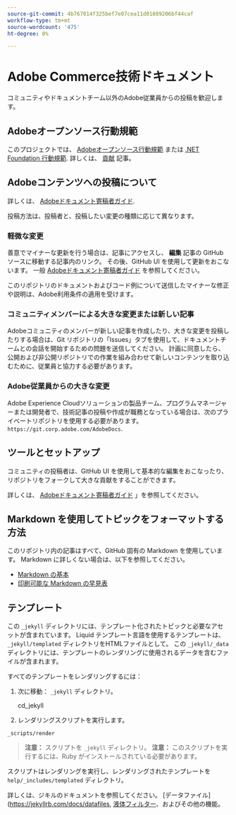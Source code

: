 ```yaml
---
source-git-commit: 4b767014f325bef7e07cea11d01089206bf44caf
workflow-type: tm+mt
source-wordcount: '475'
ht-degree: 0%

---
```

# Adobe Commerce技術ドキュメント

コミュニティやドキュメントチーム以外のAdobe従業員からの投稿を歓迎します。

## Adobeオープンソース行動規範

このプロジェクトでは、 [Adobeオープンソース行動規範](code-of-conduct.md) または [.NET Foundation 行動規範](https://dotnetfoundation.org/code-of-conduct). 詳しくは、 [貢献](contributing.md) 記事。

## Adobeコンテンツへの投稿について

詳しくは、 [Adobeドキュメント寄稿者ガイド](https://experienceleague.adobe.com/docs/contributor/contributor-guide/introduction.html).

投稿方法は、投稿者と、投稿したい変更の種類に応じて異なります。

### 軽微な変更

善意でマイナーな更新を行う場合は、記事にアクセスし、 **編集** 記事の GitHub ソースに移動する記事内のリンク。 その後、GitHub UI を使用して更新をおこないます。 一般 [Adobeドキュメント寄稿者ガイド](https://experienceleague.adobe.com/docs/contributor/contributor-guide/introduction.html) を参照してください。

このリポジトリのドキュメントおよびコード例について送信したマイナーな修正や説明は、Adobe利用条件の適用を受けます。

### コミュニティメンバーによる大きな変更または新しい記事

Adobeコミュニティのメンバーが新しい記事を作成したり、大きな変更を投稿したりする場合は、Git リポジトリの「Issues」タブを使用して、ドキュメントチームとの会話を開始するための問題を送信してください。 計画に同意したら、公開および非公開リポジトリでの作業を組み合わせて新しいコンテンツを取り込むために、従業員と協力する必要があります。

<!--
If you submit a pull request with significant changes to documentation and code examples, you'll see a message in the pull request asking you to submit an online contribution license agreement (CLA). We need you to complete the online form before we can review your pull request.
-->

### Adobe従業員からの大きな変更

Adobe Experience Cloudソリューションの製品チーム、プログラムマネージャーまたは開発者で、技術記事の投稿や作成が職務となっている場合は、次のプライベートリポジトリを使用する必要があります。 `https://git.corp.adobe.com/AdobeDocs`.

<!--Employees from other parts of the Adobe world should use the public repo for minor updates.-->

## ツールとセットアップ

コミュニティの投稿者は、GitHub UI を使用して基本的な編集をおこなったり、リポジトリをフォークして大きな貢献をすることができます。

詳しくは、 [Adobeドキュメント寄稿者ガイド](https://experienceleague.adobe.com/docs/contributor/contributor-guide/introduction.html) 」を参照してください。

## Markdown を使用してトピックをフォーマットする方法

このリポジトリ内の記事はすべて、GitHub 固有の Markdown を使用しています。 Markdown に詳しくない場合は、以下を参照してください。

* [Markdown の基本](https://help.github.com/articles/getting-started-with-writing-and-formatting-on-github/)
* [印刷可能な Markdown の早見表](https://guides.github.com/pdfs/markdown-cheatsheet-online.pdf)

## テンプレート

この `_jekyll` ディレクトリには、テンプレート化されたトピックと必要なアセットが含まれています。
Liquid テンプレート言語を使用するテンプレートは、 `_jekyll/templated` ディレクトリをHTMLファイルとして。
この `_jekyll/_data` ディレクトリには、テンプレートのレンダリングに使用されるデータを含むファイルが含まれます。

すべてのテンプレートをレンダリングするには：

1. 次に移動： `_jekyll` ディレクトリ。

   cd_jekyll

1. レンダリングスクリプトを実行します。

```
_scripts/render
```

> **注意：** スクリプトを `_jekyll` ディレクトリ。
> **注意：** このスクリプトを実行するには、Ruby がインストールされている必要があります。

スクリプトはレンダリングを実行し、レンダリングされたテンプレートを `help/_includes/templated` ディレクトリ。

詳しくは、ジキルのドキュメントを参照してください。 [データファイル](https://jekyllrb.com/docs/datafiles, [液体フィルター](https://jekyllrb.com/docs/liquid/filters/)、およびその他の機能。
